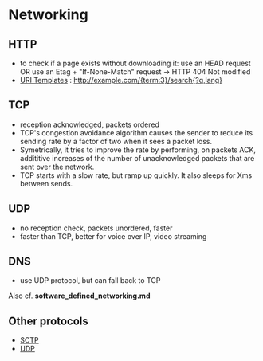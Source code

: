 Networking
==========

## HTTP
- to check if a page exists without downloading it: use an HEAD request OR use an Etag + "If-None-Match" request -> HTTP 404 Not modified
- [URI Templates](http://www.rfcreader.com/#rfc6570) : http://example.com/{term:3}/search{?q,lang}

## TCP
- reception acknowledged, packets ordered
- TCP's congestion avoidance algorithm causes the sender to reduce its sending rate by a factor of two when it sees a packet loss.
- Symetrically, it tries to improve the rate by performing, on packets ACK, addititive increases of the number of unacknowledged packets that are sent over the network.
- TCP starts with a slow rate, but ramp up quickly. It also sleeps for Xms between sends.

## UDP
- no reception check, packets unordered, faster
- faster than TCP, better for voice over IP, video streaming

## DNS
- use UDP protocol, but can fall back to TCP

Also cf. **software_defined_networking.md**

## Other protocols
- [SCTP](http://en.wikipedia.org/wiki/Stream_Control_Transmission_Protocol)
- [UDP](http://en.wikipedia.org/wiki/UDP-based_Data_Transfer_Protocol)
